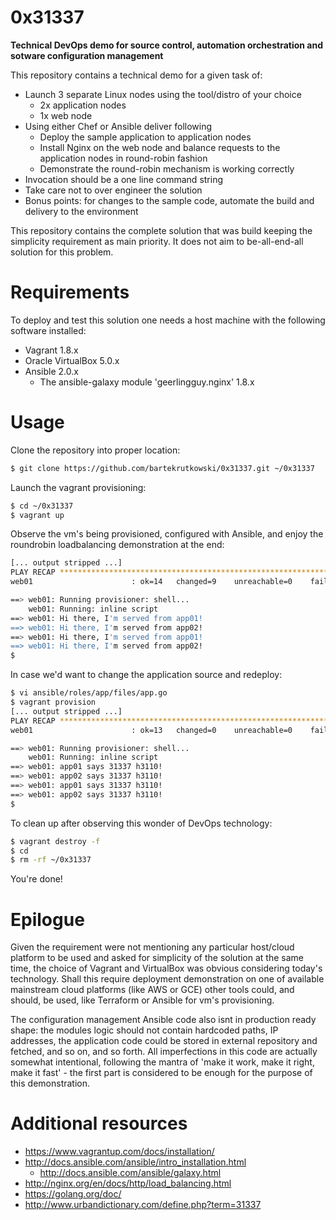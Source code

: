 # 0x31337
**Technical DevOps demo for source control, automation orchestration and sotware configuration management**

This repository contains a technical demo for a given task of:
- Launch 3 separate Linux nodes using the tool/distro of your choice
  - 2x application nodes
  - 1x web node
- Using either Chef or Ansible deliver following
  - Deploy the sample application to application nodes
  - Install Nginx on the web node and balance requests to the application nodes in round-robin fashion
  - Demonstrate the round-robin mechanism is working correctly
- Invocation should be a one line command string
- Take care not to over engineer the solution
- Bonus points: for changes to the sample code, automate the build and delivery to the environment

This repository contains the complete solution that was build keeping the simplicity requirement as main priority. It does not aim to be-all-end-all solution for this problem.


# Requirements

To deploy and test this solution one needs a host machine with the following software installed:

- Vagrant 1.8.x
- Oracle VirtualBox 5.0.x
- Ansible 2.0.x
  - The ansible-galaxy module 'geerlingguy.nginx' 1.8.x


# Usage

Clone the repository into proper location:

```sh
$ git clone https://github.com/bartekrutkowski/0x31337.git ~/0x31337
```

Launch the vagrant provisioning:

```sh
$ cd ~/0x31337
$ vagrant up
```

Observe the vm's being provisioned, configured with Ansible, and enjoy the roundrobin loadbalancing demonstration at the end:

```sh
[... output stripped ...]
PLAY RECAP *********************************************************************
web01                      : ok=14   changed=9    unreachable=0    failed=0

==> web01: Running provisioner: shell...
    web01: Running: inline script
==> web01: Hi there, I'm served from app01!
==> web01: Hi there, I'm served from app02!
==> web01: Hi there, I'm served from app01!
==> web01: Hi there, I'm served from app02!
$
```

In case we'd want to change the application source and redeploy:

```sh
$ vi ansible/roles/app/files/app.go                                            
$ vagrant provision
[... output stripped ...]
PLAY RECAP *********************************************************************
web01                      : ok=13   changed=0    unreachable=0    failed=0

==> web01: Running provisioner: shell...
    web01: Running: inline script
==> web01: app01 says 31337 h3110!
==> web01: app02 says 31337 h3110!
==> web01: app01 says 31337 h3110!
==> web01: app02 says 31337 h3110!
$
```

To clean up after observing this wonder of DevOps technology:

```sh
$ vagrant destroy -f
$ cd
$ rm -rf ~/0x31337
```

You're done!


# Epilogue

Given the requirement were not mentioning any particular host/cloud platform to be used and asked for simplicity of the solution at the same time, the choice of Vagrant and VirtualBox was obvious considering today's technology. Shall this require deployment demonstration on one of available mainstream cloud platforms (like AWS or GCE) other tools could, and should, be used, like Terraform or Ansible for vm's provisioning.

The configuration management Ansible code also isnt in production ready shape: the modules logic should not contain hardcoded paths, IP addresses, the application code could be stored in external repository and fetched, and so on, and so forth. All imperfections in this code are actually somewhat intentional, following the mantra of 'make it work, make it right, make it fast' - the first part is considered to be enough for the purpose of this demonstration.


# Additional resources

- <https://www.vagrantup.com/docs/installation/>
- <http://docs.ansible.com/ansible/intro_installation.html>
  - <http://docs.ansible.com/ansible/galaxy.html>
- <http://nginx.org/en/docs/http/load_balancing.html>
- <https://golang.org/doc/>
- <http://www.urbandictionary.com/define.php?term=31337>
